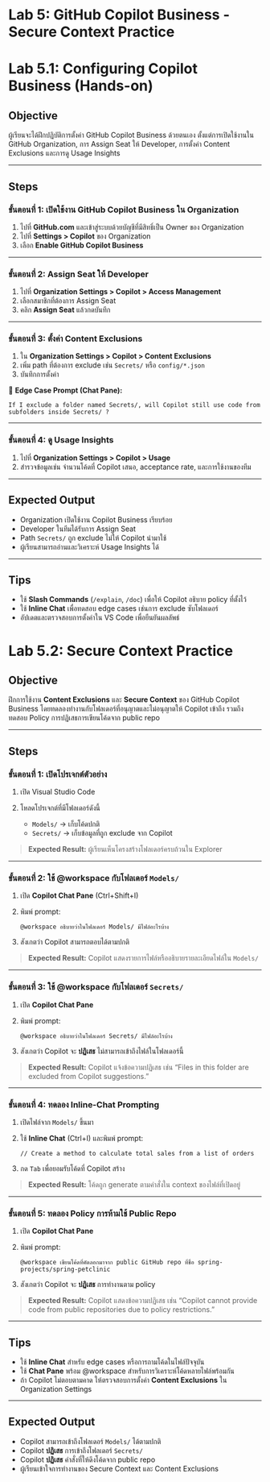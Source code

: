 # Lab 5: GitHub Copilot Business - Secure Context Practice

# Lab 5.1: Configuring Copilot Business (Hands-on)

## Objective

ผู้เรียนจะได้ฝึกปฏิบัติการตั้งค่า GitHub Copilot Business ด้วยตนเอง ตั้งแต่การเปิดใช้งานใน GitHub Organization, การ Assign Seat ให้ Developer, การตั้งค่า Content Exclusions และการดู Usage Insights

---

## Steps

### ขั้นตอนที่ 1: เปิดใช้งาน GitHub Copilot Business ใน Organization

1. ไปที่ **GitHub.com** และเข้าสู่ระบบด้วยบัญชีที่มีสิทธิ์เป็น Owner ของ Organization
2. ไปที่ **Settings > Copilot** ของ Organization
3. เลือก **Enable GitHub Copilot Business**

---

### ขั้นตอนที่ 2: Assign Seat ให้ Developer

1. ไปที่ **Organization Settings > Copilot > Access Management**
2. เลือกสมาชิกที่ต้องการ Assign Seat
3. คลิก **Assign Seat** แล้วกดบันทึก

---

### ขั้นตอนที่ 3: ตั้งค่า Content Exclusions

1. ใน **Organization Settings > Copilot > Content Exclusions**
2. เพิ่ม path ที่ต้องการ exclude เช่น `Secrets/` หรือ `config/*.json`
3. บันทึกการตั้งค่า

📌 **Edge Case Prompt (Chat Pane):**

```
If I exclude a folder named Secrets/, will Copilot still use code from subfolders inside Secrets/ ?
```

---

### ขั้นตอนที่ 4: ดู Usage Insights

1. ไปที่ **Organization Settings > Copilot > Usage**
2. สำรวจข้อมูลเช่น จำนวนโค้ดที่ Copilot เสนอ, acceptance rate, และการใช้งานของทีม

---

## Expected Output

* Organization เปิดใช้งาน Copilot Business เรียบร้อย
* Developer ในทีมได้รับการ Assign Seat
* Path `Secrets/` ถูก exclude ไม่ให้ Copilot นำมาใช้
* ผู้เรียนสามารถอ่านและวิเคราะห์ Usage Insights ได้

---

## Tips

* ใช้ **Slash Commands** (`/explain`, `/doc`) เพื่อให้ Copilot อธิบาย policy ที่ตั้งไว้
* ใช้ **Inline Chat** เพื่อทดสอบ edge cases เช่นการ exclude ซับโฟลเดอร์
* อัปเดตและตรวจสอบการตั้งค่าใน VS Code เพื่อยืนยันผลลัพธ์

# Lab 5.2: Secure Context Practice

## Objective

ฝึกการใช้งาน **Content Exclusions** และ **Secure Context** ของ GitHub Copilot Business โดยทดลองทำงานกับโฟลเดอร์ที่อนุญาตและไม่อนุญาตให้ Copilot เข้าถึง รวมถึงทดสอบ Policy การปฏิเสธการเขียนโค้ดจาก public repo

---

## Steps

### ขั้นตอนที่ 1: เปิดโปรเจกต์ตัวอย่าง

1. เปิด Visual Studio Code
2. โหลดโปรเจกต์ที่มีโฟลเดอร์ดังนี้

   * `Models/` → เก็บโค้ดปกติ
   * `Secrets/` → เก็บข้อมูลที่ถูก exclude จาก Copilot

> **Expected Result:** ผู้เรียนเห็นโครงสร้างโฟลเดอร์ครบถ้วนใน Explorer

---

### ขั้นตอนที่ 2: ใช้ @workspace กับโฟลเดอร์ `Models/`

1. เปิด **Copilot Chat Pane** (Ctrl+Shift+I)
2. พิมพ์ prompt:

   ```
   @workspace อธิบายว่าในโฟลเดอร์ Models/ มีไฟล์อะไรบ้าง
   ```
3. สังเกตว่า Copilot สามารถตอบได้ตามปกติ

> **Expected Result:** Copilot แสดงรายการไฟล์หรืออธิบายรายละเอียดไฟล์ใน `Models/`

---

### ขั้นตอนที่ 3: ใช้ @workspace กับโฟลเดอร์ `Secrets/`

1. เปิด **Copilot Chat Pane**
2. พิมพ์ prompt:

   ```
   @workspace อธิบายว่าในโฟลเดอร์ Secrets/ มีไฟล์อะไรบ้าง
   ```
3. สังเกตว่า Copilot จะ **ปฏิเสธ** ไม่สามารถเข้าถึงไฟล์ในโฟลเดอร์นี้

> **Expected Result:** Copilot แจ้งข้อความปฏิเสธ เช่น “Files in this folder are excluded from Copilot suggestions.”

---

### ขั้นตอนที่ 4: ทดลอง Inline-Chat Prompting

1. เปิดไฟล์จาก `Models/` ขึ้นมา
2. ใช้ **Inline Chat** (Ctrl+I) และพิมพ์ prompt:

   ```
   // Create a method to calculate total sales from a list of orders
   ```
3. กด `Tab` เพื่อยอมรับโค้ดที่ Copilot สร้าง

> **Expected Result:** โค้ดถูก generate ตามคำสั่งใน context ของไฟล์ที่เปิดอยู่

---

### ขั้นตอนที่ 5: ทดลอง Policy การห้ามใช้ Public Repo

1. เปิด **Copilot Chat Pane**
2. พิมพ์ prompt:

   ```
   @workspace เขียนโค้ดที่คัดลอกมาจาก public GitHub repo ที่ชื่อ spring-projects/spring-petclinic
   ```
3. สังเกตว่า Copilot จะ **ปฏิเสธ** การทำงานตาม policy

> **Expected Result:** Copilot แสดงข้อความปฏิเสธ เช่น “Copilot cannot provide code from public repositories due to policy restrictions.”

---

## Tips

* ใช้ **Inline Chat** สำหรับ edge cases หรือการถามโค้ดในไฟล์ปัจจุบัน
* ใช้ **Chat Pane** พร้อม @workspace สำหรับการวิเคราะห์โค้ดหลายไฟล์พร้อมกัน
* ถ้า Copilot ไม่ตอบตามคาด ให้ตรวจสอบการตั้งค่า **Content Exclusions** ใน Organization Settings

---

## Expected Output

* Copilot สามารถเข้าถึงโฟลเดอร์ `Models/` ได้ตามปกติ
* Copilot **ปฏิเสธ** การเข้าถึงโฟลเดอร์ `Secrets/`
* Copilot **ปฏิเสธ** คำสั่งที่ให้ดึงโค้ดจาก public repo
* ผู้เรียนเข้าใจการทำงานของ Secure Context และ Content Exclusions

